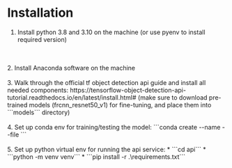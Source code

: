 # Installation

1. Install python 3.8 and 3.10 on the machine (or use pyenv to install required version)
<br />
<br />
2. Install Anaconda software on the machine
<br />
<br />
3. Walk through the official tf object detection api guide and install all needed components: https://tensorflow-object-detection-api-tutorial.readthedocs.io/en/latest/install.html# 
(make sure to download pre-trained models (frcnn_resnet50_v1) for fine-tuning, and place them into ```models``` directory)
<br />
<br />
4. Set up conda env for training/testing the model: 
```conda create --name <env> --file <this file>```
<br />
<br />
5. Set up python virtual env for running the api service: 
   * ```cd api```
   * ```python -m venv venv```
   * ```pip install -r .\requirements.txt```
<br />
<br />
